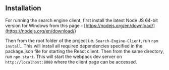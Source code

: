 ## Installation
For running the search engine client, first install the latest Node JS 64-bit version for Windows from this page - [https://nodejs.org/en/download/](https://nodejs.org/en/download/)

Then from the root folder of the project i.e. `Search-Engine-Client`, run `npm install`. This will install all required dependencies specified in the package.json file for starting the React client.
Then from the same directory, run `npm start`. This will start the webpack dev server on `http://localhost:8080` where the client page can be accessed.